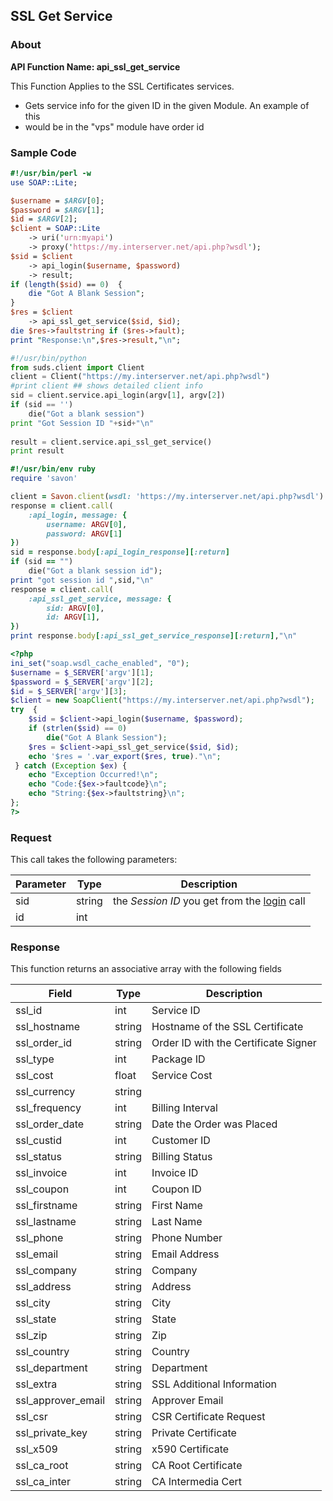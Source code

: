 
## SSL Get Service

### About

**API Function Name: api_ssl_get_service**

This Function Applies to the SSL Certificates services.
* Gets service info for the given ID in the given Module.   An example of this
* would be in the "vps" module have order id


### Sample Code

```perl
#!/usr/bin/perl -w
use SOAP::Lite;

$username = $ARGV[0];
$password = $ARGV[1];
$id = $ARGV[2];
$client = SOAP::Lite
	-> uri('urn:myapi')
	-> proxy('https://my.interserver.net/api.php?wsdl');
$sid = $client
	-> api_login($username, $password)
	-> result;
if (length($sid) == 0)  {
	die "Got A Blank Session";
} 
$res = $client
	-> api_ssl_get_service($sid, $id);
die $res->faultstring if ($res->fault);
print "Response:\n",$res->result,"\n";

```

```python
#!/usr/bin/python
from suds.client import Client
client = Client("https://my.interserver.net/api.php?wsdl")
#print client ## shows detailed client info
sid = client.service.api_login(argv[1], argv[2])
if (sid == '')
	die("Got a blank session")
print "Got Session ID "+sid+"\n"
  
result = client.service.api_ssl_get_service()
print result

```

```ruby
#!/usr/bin/env ruby
require 'savon'

client = Savon.client(wsdl: 'https://my.interserver.net/api.php?wsdl')
response = client.call(
	:api_login, message: {
		username: ARGV[0],
		password: ARGV[1]
})
sid = response.body[:api_login_response][:return]
if (sid == "")
	die("Got a blank session id");
print "got session id ",sid,"\n"
response = client.call(
	:api_ssl_get_service, message: { 
		sid: ARGV[0], 
		id: ARGV[1], 
})
print response.body[:api_ssl_get_service_response][:return],"\n"

```

```php
<?php
ini_set("soap.wsdl_cache_enabled", "0");
$username = $_SERVER['argv'][1];
$password = $_SERVER['argv'][2];
$id = $_SERVER['argv'][3];
$client = new SoapClient("https://my.interserver.net/api.php?wsdl");
try  { 
	$sid = $client->api_login($username, $password);
	if (strlen($sid) == 0)
		die("Got A Blank Session");
	$res = $client->api_ssl_get_service($sid, $id);
	echo '$res = '.var_export($res, true)."\n";
 } catch (Exception $ex) {
	echo "Exception Occurred!\n";
	echo "Code:{$ex->faultcode}\n";
	echo "String:{$ex->faultstring}\n";
}; 
?>

```



### Request

This call takes the following parameters:

Parameter|Type|Description
---------|----|-----------
sid|string|the *Session ID* you get from the [login](#login) call
id|int|


### Response

This function returns an associative array with the following fields

Field|Type|Description
-----|----|-----------
ssl_id|int|Service ID
ssl_hostname|string|Hostname of the SSL Certificate
ssl_order_id|string|Order ID with the Certificate Signer
ssl_type|int|Package ID
ssl_cost|float|Service Cost
ssl_currency|string|
ssl_frequency|int|Billing Interval
ssl_order_date|string|Date the Order was Placed
ssl_custid|int|Customer ID
ssl_status|string|Billing Status
ssl_invoice|int|Invoice ID
ssl_coupon|int|Coupon ID
ssl_firstname|string|First Name
ssl_lastname|string|Last Name
ssl_phone|string|Phone Number
ssl_email|string|Email Address
ssl_company|string|Company
ssl_address|string|Address
ssl_city|string|City
ssl_state|string|State
ssl_zip|string|Zip
ssl_country|string|Country
ssl_department|string|Department
ssl_extra|string|SSL Additional Information
ssl_approver_email|string|Approver Email
ssl_csr|string|CSR Certificate Request
ssl_private_key|string|Private Certificate
ssl_x509|string|x590 Certificate
ssl_ca_root|string|CA Root Certificate
ssl_ca_inter|string|CA Intermedia Cert


